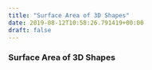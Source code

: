 ```yaml
---
title: "Surface Area of 3D Shapes"
date: 2019-08-12T10:58:26.791419+00:00
draft: false
---
```


### Surface Area of 3D Shapes
